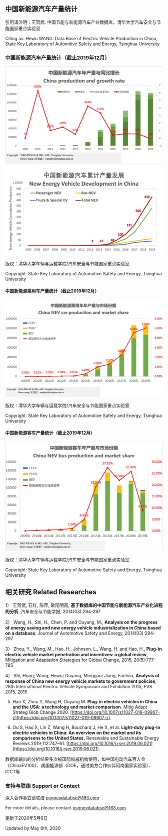 ## 中国新能源汽车产量统计

引用请注明：王贺武. 中国节能与新能源汽车产业数据库，清华大学汽车安全与节能国家重点实验室

Citing as: Hewu WANG. Data Base of Electric Vehicle Production in China, State Key Laboratory of Automitive Safety and Energy, Tsinghua University

### 中国新能源汽车产量统计（截止2019年12月）

![all_y](201912figure/all_y.png?raw=true)

![all_c](201912figure/all_y_com.png?raw=true)

版权：清华大学车辆与运载学院/汽车安全与节能国家重点实验室

Copyright:  State Key Laboratory of Automotive Safety and Energy, Tsinghua University

#### 中国新能源乘用车产量统计（截止2019年12月）

![py_y](201912figure/pv_y.png?raw=true)

版权：清华大学车辆与运载学院/汽车安全与节能国家重点实验室

Copyright:  State Key Laboratory of Automotive Safety and Energy, Tsinghua University

#### 中国新能源客车产量统计（截止2019年12月）

![py_y](201912figure/cv_y.png?raw=true)

版权：清华大学车辆与运载学院/汽车安全与节能国家重点实验室

Copyright:  State Key Laboratory of Automotive Safety and Energy, Tsinghua University


## 相关研究 Related Researches

1）	王贺武, 石红, 陈萍, 欧阳明高, **基于数据库的中国节能与新能源汽车产业化进程的分析**, 汽车安全与节能学报, 2014(03):294-297

2）  Wang, H., Shi, H., Chen, P. and Ouyang, M., **Analysis on the progress of energy saving and new energy vehicle industrialization in China based on a database**, Journal of Automotive Safety and Energy, 2014(03):294-297.	

3）	Zhou, Y., Wang, M., Hao, H., Johnson, L., Wang, H. and Hao, H., **Plug-in electric vehicle market penetration and incentives: a global review**, Mitigation and Adaptation Strategies for Global Change, 2015, 20(5):777-795		

4）	Shi, Hong; Wang, Hewu; Ouyang, Minggao; Jiang, Fachao, **Analysis of response of China new energy vehicle markets to government policies**,  28th International Electric Vehicle Symposium and Exhibition 2015, EVS 2015, 2015

5)   Hao X, Zhou Y, Wang H, Ouyang M. **Plug-in electric vehicles in China and the USA: a technology and market comparison.** Mitig Adapt Strateg Glob Change 2020. [https://doi.org/10.1007/s11027-019-09907-z](https://doi.org/10.1007/s11027-019-09907-z).

6)   Ou S, Hao X, Lin Z, Wang H, Bouchard J, He X, et al. **Light-duty plug-in electric vehicles in China: An overview on the market and its comparisons to the United States.** Renewable and Sustainable Energy Reviews 2019;112:747–61. [https://doi.org/10.1016/j.rser.2019.06.021](https://doi.org/10.1016/j.rser.2019.06.021).

数据库输出的分析结果多次被国际权威机构使用，如中国电动汽车百人会（ChinaEV100）、美国能源部（DOE，通过美方合作伙伴阿岗国家实验室）、ICCT等													

### 支持与联络 Support or Contact

深入合作事宜请联络 psgnevdatabse@163.com

For more details, please contact psgnevdatabse@163.com

更新于2020年5月6日

Updated by May 6th, 2020



